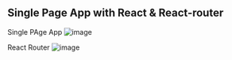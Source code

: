 ## Single Page App with React & React-router

Single PAge App
![image](https://user-images.githubusercontent.com/83491188/209564527-24d27a8a-72d6-40ef-9f5b-b7354ceef1e6.png)

React Router
![image](https://user-images.githubusercontent.com/83491188/209564463-5f120324-e818-4f30-8d6b-2482953afad0.png)
